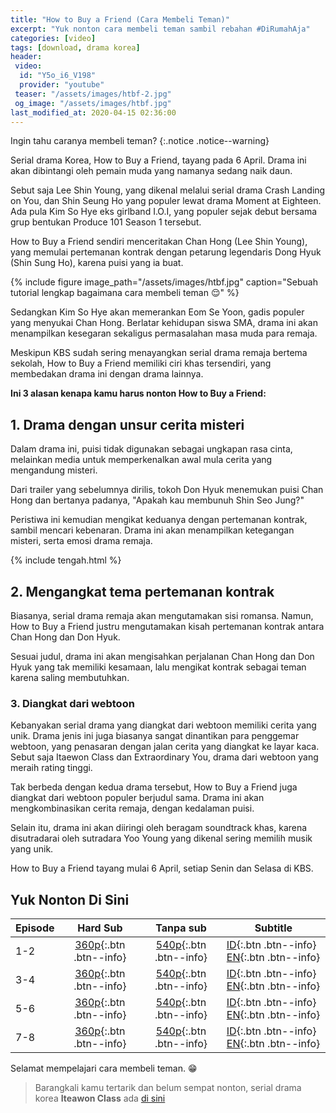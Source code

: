 ```yaml
---
title: "How to Buy a Friend (Cara Membeli Teman)"
excerpt: "Yuk nonton cara membeli teman sambil rebahan #DiRumahAja"
categories: [video]
tags: [download, drama korea]
header:
 video:
  id: "Y5o_i6_V198"
  provider: "youtube"
 teaser: "/assets/images/htbf-2.jpg"
 og_image: "/assets/images/htbf.jpg"
last_modified_at: 2020-04-15 02:36:00
---
```

Ingin tahu caranya membeli teman?
{:.notice .notice--warning}

Serial drama Korea, How to Buy a Friend, tayang pada 6 April. Drama ini akan dibintangi oleh pemain muda yang namanya sedang naik daun.

Sebut saja Lee Shin Young, yang dikenal melalui serial drama Crash Landing on You, dan Shin Seung Ho yang populer lewat drama Moment at Eighteen. Ada pula Kim So Hye eks girlband I.O.I, yang populer sejak debut bersama grup bentukan Produce 101 Season 1 tersebut.

How to Buy a Friend sendiri menceritakan Chan Hong (Lee Shin Young), yang memulai pertemanan kontrak dengan petarung legendaris Dong Hyuk (Shin Sung Ho), karena puisi yang ia buat.

{% include figure image_path="/assets/images/htbf.jpg" caption="Sebuah tutorial lengkap bagaimana cara membeli teman 😌" %}

Sedangkan Kim So Hye akan memerankan Eom Se Yoon, gadis populer yang menyukai Chan Hong. Berlatar kehidupan siswa SMA, drama ini akan menampilkan kesegaran sekaligus permasalahan masa muda para remaja.

Meskipun KBS sudah sering menayangkan serial drama remaja bertema sekolah, How to Buy a Friend memiliki ciri khas tersendiri, yang membedakan drama ini dengan drama lainnya.

**Ini 3 alasan kenapa kamu harus nonton How to Buy a Friend:**

## 1. Drama dengan unsur  cerita misteri

Dalam drama ini, puisi tidak digunakan sebagai ungkapan rasa cinta, melainkan media untuk memperkenalkan awal mula cerita yang mengandung misteri.

Dari trailer yang sebelumnya dirilis, tokoh Don Hyuk menemukan puisi Chan Hong dan bertanya padanya, "Apakah kau membunuh Shin Seo Jung?"

Peristiwa ini kemudian mengikat keduanya dengan pertemanan kontrak, sambil mencari kebenaran. Drama ini akan menampilkan ketegangan misteri, serta emosi drama remaja.  

{% include tengah.html %}

## 2. Mengangkat tema pertemanan kontrak

Biasanya, serial drama remaja akan mengutamakan sisi romansa. Namun, How to Buy a Friend justru mengutamakan kisah pertemanan kontrak antara Chan Hong dan Don Hyuk.

Sesuai judul, drama ini akan mengisahkan perjalanan Chan Hong dan Don Hyuk yang tak memiliki kesamaan, lalu mengikat kontrak sebagai teman karena saling membutuhkan.

### 3. Diangkat dari webtoon

Kebanyakan serial drama yang diangkat dari webtoon memiliki cerita yang unik. Drama jenis ini juga biasanya sangat dinantikan para penggemar webtoon, yang penasaran dengan jalan cerita yang diangkat ke layar kaca. Sebut saja Itaewon Class dan Extraordinary You, drama dari webtoon yang meraih rating tinggi.

Tak berbeda dengan kedua drama tersebut, How to Buy a Friend juga diangkat dari webtoon populer berjudul sama. Drama ini akan mengkombinasikan cerita remaja, dengan kedalaman puisi.

Selain itu, drama ini akan diiringi oleh beragam soundtrack khas, karena disutradarai oleh sutradara Yoo Young yang dikenal sering memilih musik yang unik.

How to Buy a Friend tayang mulai 6 April, setiap Senin dan Selasa di KBS.

## Yuk Nonton Di Sini

Episode|Hard Sub|Tanpa sub|Subtitle
---|:---:|:---:|---
1-2|[360p](https://www.catetan.pw/zippyshare?srv=106&cde=vy8lbC3C&st1=ep1-2&st2=360p){:.btn .btn--info}|[540p](https://www.catetan.pw/zippshare?srv=60&cde=NeXyj8kS&st1=ep1-2&st2=540p){:.btn .btn--info}|[ID](/subscene?subtitles=how-to-buy-a-friend-friendship-contract-gyeyakwoojung&lang=indonesian&id=2183718){:.btn .btn--info} [EN](/subscene?subtitles=how-to-buy-a-friend-friendship-contract-gyeyakwoojung&lang=english&id=2183056){:.btn .btn--info}
3-4|[360p](https://www.catetan.pw/zippyshare?srv=9&cde=PePbotHo&st1=ep3-4&st2=360p){:.btn .btn--info}|[540p](https://www.catetan.pw/zippyshare?srv=101&cde=kG7hf4Q7&st1=ep3-4&st2=540p){:.btn .btn--info}|[ID](/subscene?subtitles=how-to-buy-a-friend-friendship-contract-gyeyakwoojung&lang=indonesian&id=2184717){:.btn .btn--info} [EN](/subscene?subtitles=how-to-buy-a-friend-friendship-contract-gyeyakwoojung&lang=english&id=2183729){:.btn .btn--info}
5-6|[360p](https://www.catetan.pw/zippyshare?srv=95&cde=UtiieB1l&st1=ep5-6&st2=360p){:.btn .btn--info}|[540p](https://www.catetan.pw/zippyshare?srv=61&cde=vxuu4KjC&st1=ep5-6&st2=540p){:.btn .btn--info}|[ID](/subscene?subtitles=how-to-buy-a-friend-friendship-contract-gyeyakwoojung&lang=indonesian&id=2190773){:.btn .btn--info} [EN](/subscene?subtitles=how-to-buy-a-friend-friendship-contract-gyeyakwoojung&lang=english&id=2190200){:.btn .btn--info}
7-8|[360p](https://www.catetan.pw/zippyshare?srv=73&st1=ep7-8&cde=ncZzqegL&st2=360p){:.btn .btn--info}|[540p](https://www.catetan.pw/zippyshare?srv=44&cde=DMYStcI2&st1=ep7-8&st2=540p){:.btn .btn--info}|[ID](/subscene?subtitles=how-to-buy-a-friend-friendship-contract-gyeyakwoojung&lang=indonesian&id=2191511){:.btn .btn--info} [EN](/subscene?subtitles=how-to-buy-a-friend-friendship-contract-gyeyakwoojung&lang=english&id=2190939){:.btn .btn--info}

Selamat mempelajari cara membeli teman. 😁

> Barangkali kamu tertarik dan belum sempat nonton, serial drama korea **Iteawon Class** ada [di sini](/video/itaewon-class/)
